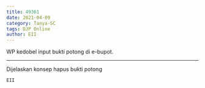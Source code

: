 ```yaml
---
title: 49361
date: 2021-04-09
category: Tanya-SC
tags: DJP Online
author: EII
---
```


WP kedobel input bukti potong di e-bupot.

---

Dijelaskan konsep hapus bukti potong

`EII`
